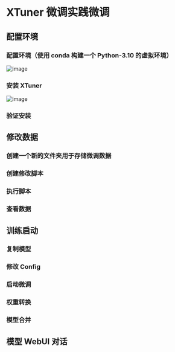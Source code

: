 # XTuner 微调实践微调

## 配置环境

### 配置环境（使用 conda 构建一个 Python-3.10 的虚拟环境）

![image](https://github.com/user-attachments/assets/38764113-94e9-4c27-94a1-ac4c9db96dc1)

### 安装 XTuner

![image](https://github.com/user-attachments/assets/64266ed9-5306-4ad9-b112-2f11a8b49b3d)

### 验证安装

## 修改数据

### 创建一个新的文件夹用于存储微调数据

### 创建修改脚本


### 执行脚本



### 查看数据





## 训练启动

### 复制模型



### 修改 Config


### 启动微调


### 权重转换


### 模型合并



## 模型 WebUI 对话





